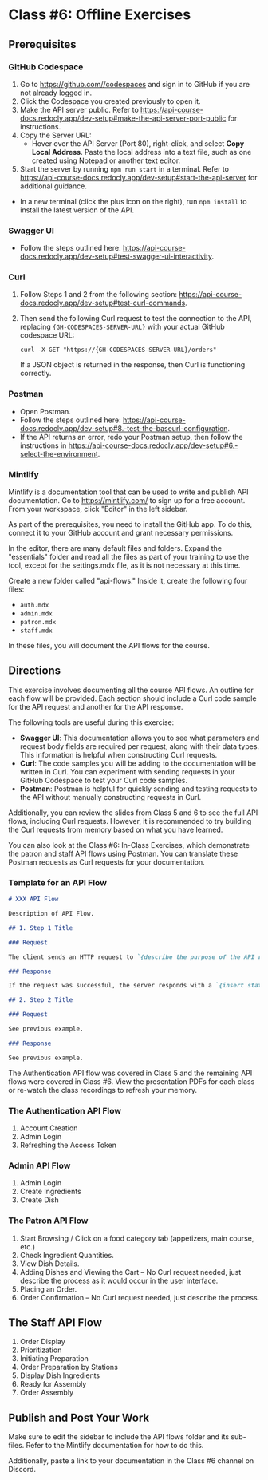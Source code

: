 # Class #6: Offline Exercises

## Prerequisites

### GitHub Codespace

1. Go to https://github.com//codespaces and sign in to GitHub if you are not already logged in.
2. Click the Codespace you created previously to open it.
3. Make the API server public. Refer to https://api-course-docs.redocly.app/dev-setup#make-the-api-server-port-public for instructions.
4. Copy the Server URL:
   - Hover over the API Server (Port 80), right-click, and select **Copy Local Address**. Paste the local address into a text file, such as one created using Notepad or another text editor.
5. Start the server by running `npm run start` in a terminal. Refer to https://api-course-docs.redocly.app/dev-setup#start-the-api-server for additional guidance.

- In a new terminal (click the plus icon on the right), run `npm install` to install the latest version of the API.

### Swagger UI

- Follow the steps outlined here: https://api-course-docs.redocly.app/dev-setup#test-swagger-ui-interactivity.

### Curl

1. Follow Steps 1 and 2 from the following section: https://api-course-docs.redocly.app/dev-setup#test-curl-commands.
2. Then send the following Curl request to test the connection to the API, replacing `{GH-CODESPACES-SERVER-URL}` with your actual GitHub codespace URL:

   ```shell
   curl -X GET "https://{GH-CODESPACES-SERVER-URL}/orders"
   ```

   If a JSON object is returned in the response, then Curl is functioning correctly.

### Postman

- Open Postman.
- Follow the steps outlined here: https://api-course-docs.redocly.app/dev-setup#8.-test-the-baseurl-configuration.
- If the API returns an error, redo your Postman setup, then follow the instructions in https://api-course-docs.redocly.app/dev-setup#6.-select-the-environment.

### Mintlify

Mintlify is a documentation tool that can be used to write and publish API documentation.
Go to https://mintlify.com/ to sign up for a free account. From your workspace, click "Editor" in the left sidebar.

As part of the prerequisites, you need to install the GitHub app. To do this, connect it to your GitHub account and grant necessary permissions.

In the editor, there are many default files and folders. Expand the "essentials" folder and read all the files as part of your training to use the tool, except for the settings.mdx file, as it is not necessary at this time.

Create a new folder called "api-flows." Inside it, create the following four files:

- `auth.mdx`
- `admin.mdx`
- `patron.mdx`
- `staff.mdx`

In these files, you will document the API flows for the course.

## Directions

This exercise involves documenting all the course API flows. An outline for each flow will be provided. Each section should include a Curl code sample for the API request and another for the API response.

The following tools are useful during this exercise:

- **Swagger UI**: This documentation allows you to see what parameters and request body fields are required per request, along with their data types. This information is helpful when constructing Curl requests.
- **Curl**: The code samples you will be adding to the documentation will be written in Curl. You can experiment with sending requests in your GitHub Codespace to test your Curl code samples.
- **Postman**: Postman is helpful for quickly sending and testing requests to the API without manually constructing requests in Curl.

Additionally, you can review the slides from Class 5 and 6 to see the full API flows, including Curl requests. However, it is recommended to try building the Curl requests from memory based on what you have learned.

You can also look at the Class #6: In-Class Exercises, which demonstrate the patron and staff API flows using Postman. You can translate these Postman requests as Curl requests for your documentation.

### Template for an API Flow

```markdown
# XXX API Flow

Description of API Flow.

## 1. Step 1 Title

### Request

The client sends an HTTP request to `{describe the purpose of the API request}`.

### Response

If the request was successful, the server responds with a `{insert status code}` status code with the response body containing `{describe the important fields of the response}`.

## 2. Step 2 Title

### Request

See previous example.

### Response

See previous example.
```

The Authentication API flow was covered in Class 5 and the remaining API flows were covered in Class #6. View the presentation PDFs for each class or re-watch the class recordings to refresh your memory.

### The Authentication API Flow

1. Account Creation
2. Admin Login
3. Refreshing the Access Token

### Admin API Flow

1. Admin Login
2. Create Ingredients
3. Create Dish

### The Patron API Flow

1. Start Browsing / Click on a food category tab (appetizers, main course, etc.)
2. Check Ingredient Quantities.
3. View Dish Details.
4. Adding Dishes and Viewing the Cart – No Curl request needed, just describe the process as it would occur in the user interface.
5. Placing an Order.
6. Order Confirmation – No Curl request needed, just describe the process.

## The Staff API Flow

1. Order Display
2. Prioritization
3. Initiating Preparation
4. Order Preparation by Stations
5. Display Dish Ingredients
6. Ready for Assembly
7. Order Assembly

## Publish and Post Your Work

Make sure to edit the sidebar to include the API flows folder and its sub-files. Refer to the Mintlify documentation for how to do this.

Additionally, paste a link to your documentation in the Class #6 channel on Discord.
